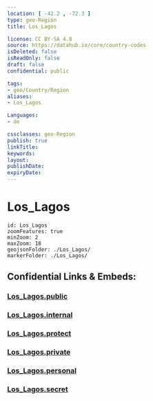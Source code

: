 ```yaml
---
location: [ -42.2 , -72.3 ] 
type: geo-Region
title: Los_Lagos

license: CC BY-SA 4.0
source: https://datahub.io/core/country-codes
isDeleted: false
isReadOnly: false
draft: false
confidential: public

tags:
- geo/Country/Region
aliases:
- Los_Lagos

Languages:
- de

cssclasses: geo-Region
publish: true
linkTitle: 
keywords: 
layout: 
publishDate: 
expiryDate: 
---
```


# Los_Lagos

```leaflet
id: Los_Lagos
zoomFeatures: true 
minZoom: 2 
maxZoom: 18
geojsonFolder: ./Los_Lagos/
markerFolder: ./Los_Lagos/
```


## Confidential Links & Embeds: 

### [Los_Lagos.public](/_public/\Earth\Continent\America~South\Chile\regions~ChileLos_Lagos.public.md) 

### [Los_Lagos.internal](/_internal/\Earth\Continent\America~South\Chile\regions~ChileLos_Lagos.internal.md) 

### [Los_Lagos.protect](/_protect/\Earth\Continent\America~South\Chile\regions~ChileLos_Lagos.protect.md) 

### [Los_Lagos.private](/_private/\Earth\Continent\America~South\Chile\regions~ChileLos_Lagos.private.md) 

### [Los_Lagos.personal](/_personal/\Earth\Continent\America~South\Chile\regions~ChileLos_Lagos.personal.md) 

### [Los_Lagos.secret](/_secret/\Earth\Continent\America~South\Chile\regions~ChileLos_Lagos.secret.md)

